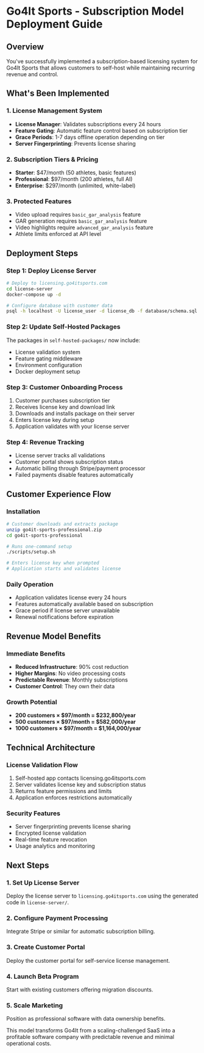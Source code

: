# Go4It Sports - Subscription Model Deployment Guide

## Overview
You've successfully implemented a subscription-based licensing system for Go4It Sports that allows customers to self-host while maintaining recurring revenue and control.

## What's Been Implemented

### 1. License Management System
- **License Manager**: Validates subscriptions every 24 hours
- **Feature Gating**: Automatic feature control based on subscription tier
- **Grace Periods**: 1-7 days offline operation depending on tier
- **Server Fingerprinting**: Prevents license sharing

### 2. Subscription Tiers & Pricing
- **Starter**: $47/month (50 athletes, basic features)
- **Professional**: $97/month (200 athletes, full AI)
- **Enterprise**: $297/month (unlimited, white-label)

### 3. Protected Features
- Video upload requires `basic_gar_analysis` feature
- GAR generation requires `basic_gar_analysis` feature  
- Video highlights require `advanced_gar_analysis` feature
- Athlete limits enforced at API level

## Deployment Steps

### Step 1: Deploy License Server
```bash
# Deploy to licensing.go4itsports.com
cd license-server
docker-compose up -d

# Configure database with customer data
psql -h localhost -U license_user -d license_db -f database/schema.sql
```

### Step 2: Update Self-Hosted Packages
The packages in `self-hosted-packages/` now include:
- License validation system
- Feature gating middleware
- Environment configuration
- Docker deployment setup

### Step 3: Customer Onboarding Process
1. Customer purchases subscription tier
2. Receives license key and download link
3. Downloads and installs package on their server
4. Enters license key during setup
5. Application validates with your license server

### Step 4: Revenue Tracking
- License server tracks all validations
- Customer portal shows subscription status
- Automatic billing through Stripe/payment processor
- Failed payments disable features automatically

## Customer Experience Flow

### Installation
```bash
# Customer downloads and extracts package
unzip go4it-sports-professional.zip
cd go4it-sports-professional

# Runs one-command setup
./scripts/setup.sh

# Enters license key when prompted
# Application starts and validates license
```

### Daily Operation
- Application validates license every 24 hours
- Features automatically available based on subscription
- Grace period if license server unavailable
- Renewal notifications before expiration

## Revenue Model Benefits

### Immediate Benefits
- **Reduced Infrastructure**: 90% cost reduction
- **Higher Margins**: No video processing costs
- **Predictable Revenue**: Monthly subscriptions
- **Customer Control**: They own their data

### Growth Potential
- **200 customers × $97/month = $232,800/year**
- **500 customers × $97/month = $582,000/year**
- **1000 customers × $97/month = $1,164,000/year**

## Technical Architecture

### License Validation Flow
1. Self-hosted app contacts licensing.go4itsports.com
2. Server validates license key and subscription status
3. Returns feature permissions and limits
4. Application enforces restrictions automatically

### Security Features
- Server fingerprinting prevents license sharing
- Encrypted license validation
- Real-time feature revocation
- Usage analytics and monitoring

## Next Steps

### 1. Set Up License Server
Deploy the license server to `licensing.go4itsports.com` using the generated code in `license-server/`.

### 2. Configure Payment Processing
Integrate Stripe or similar for automatic subscription billing.

### 3. Create Customer Portal
Deploy the customer portal for self-service license management.

### 4. Launch Beta Program
Start with existing customers offering migration discounts.

### 5. Scale Marketing
Position as professional software with data ownership benefits.

This model transforms Go4It from a scaling-challenged SaaS into a profitable software company with predictable revenue and minimal operational costs.